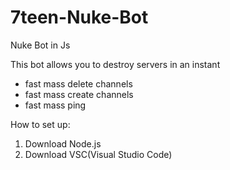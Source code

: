 # 7teen-Nuke-Bot
Nuke Bot in Js

This bot allows you to destroy servers in an instant
- fast mass delete channels
- fast mass create channels
- fast mass ping

How to set up:

1. Download Node.js
2. Download VSC(Visual Studio Code)
